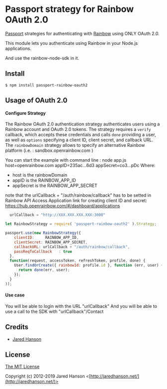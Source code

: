 # Passport strategy for Rainbow OAuth 2.0

[Passport](http://passportjs.org/) strategies for authenticating with [Rainbow](http://www.openrainbow.com/)
using ONLY OAuth 2.0.

This module lets you authenticate using Rainbow in your Node.js applications.

And use the rainbow-node-sdk in it.

## Install

    $ npm install passport-rainbow-oauth2

## Usage of OAuth 2.0

#### Configure Strategy

The Rainbow OAuth 2.0 authentication strategy authenticates users using a Rainbow
account and OAuth 2.0 tokens.  The strategy requires a `verify` callback, which
accepts these credentials and calls `done` providing a user, as well as
`options` specifying a client ID, client secret, and callback URL.
The `rainbowDomain` strategy allows  to specify an alternative Rainbow platform (i.e. : sandbox.openrainbow.com )

You can start the example with command line :
node app.js host=openrainbow.com appID=235ac...6d3 appSecret=co3...pDc
Where:
 * host is the rainbowDomain
 * appID is the RAINBOW_APP_ID
 * appSecret is the RAINBOW_APP_SECRET

note that the urlCallback + "/auth/rainbow/callback" has to be setted in Rainbow API Access Application link for creating client ID and secret:
https://hub.openrainbow.com/#/dashboard/applications

```Javascript
  urlCallback = "http://XXX.XXX.XXX.XXX:3000"

let RainbowStrategy = require( 'passport-rainbow-oauth2' ).Strategy;

passport.use(new RainbowStrategy({
    clientID:     RAINBOW_APP_ID,
    clientSecret: RAINBOW_APP_SECRET,
    callbackURL: urlCallback + "/auth/rainbow/callback",
    passReqToCallback   : true
  },
  function(request, accessToken, refreshToken, profile, done) {
    User.findOrCreate({ rainbowId: profile.id }, function (err, user) {
      return done(err, user);
    });
  }
));
```

#### Use case

You will be able to login with the URL "urlCallback"
And you will be able to use a call to the SDK with "urlCallback"/Contact 


## Credits

  - [Jared Hanson](http://github.com/jaredhanson)

## License

[The MIT License](http://opensource.org/licenses/MIT)

Copyright (c) 2012-2019 Jared Hanson <[http://jaredhanson.net/](http://jaredhanson.net/)>
